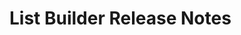 <!-- Release notes authoring guidelines: http://keepachangelog.com/ -->

# List Builder Release Notes

<!-- ## [Unreleased] -->

<!-- ## [VERSION] -->
